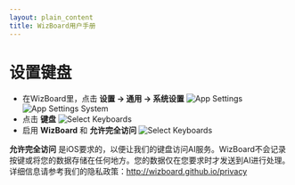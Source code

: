 ```yaml
---
layout: plain_content
title: WizBoard用户手册
---
```

# 设置键盘

* 在WizBoard里，点击 **设置 → 通用 → 系统设置**
![App Settings](/assets/help/app_settings.jpg)
![App Settings System](/assets/help/app_settings_system.jpg)
* 点击 **键盘**
![Select Keyboards](/assets/help/click_keyboard_zh.gif)
* 启用 **WizBoard** 和 **允许完全访问**
![Select Keyboards](/assets/help/enable_keyboard_zh.gif)

**允许完全访问** 是iOS要求的，以便让我们的键盘访问AI服务。WizBoard不会记录按键或将您的数据存储在任何地方。您的数据仅在您要求时才发送到AI进行处理。
详细信息请参考我们的隐私政策：http://wizboard.github.io/privacy
